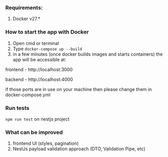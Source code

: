 ### Requirements:
1. Docker v27.*

### How to start the app with Docker
1. Open cmd or terminal
2. Type `docker-compose up --build`
3. in a few minutes (once docker builds images and starts containers) the app will be accessible at:

frontend - http://localhost:3000

backend - http://localhost:4000

if those ports are in use on your machine then please change them in docker-compose.yml

### Run tests
`npm run test` on nestjs project

### What can be improved
1. frontend UI (styles, pagination)
2. NestJs payload validation approach (DTO, Validation Pipe, etc)
